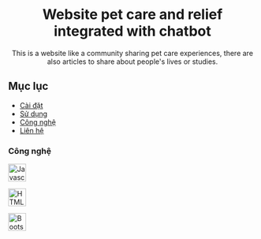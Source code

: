 <h1 align="center">Website pet care and relief integrated with chatbot</h1>

<!-- Mô tả ngắn -->
<p align="center">
  This is a website like a community sharing pet care experiences, there are also articles to share about people's lives or studies.
</p>

<!-- Mục lục -->
## Mục lục
- [Cài đặt](#cài-đặt)
- [Sử dụng](#sử-dụng)
- [Công nghệ](#công-nghệ)
- [Liên hệ](#liên-hệ)

### Công nghệ

<p align="left">
<a href="https://developer.mozilla.org/en-US/docs/Web/JavaScript" target="_blank" rel="noreferrer"><img src="https://raw.githubusercontent.com/danielcranney/readme-generator/main/public/icons/skills/javascript-colored.svg" width="36" height="36" alt="Javascript" /></a>
  
<a href="https://developer.mozilla.org/en-US/docs/Glossary/HTML5" target="_blank" rel="noreferrer"><img src="https://raw.githubusercontent.com/danielcranney/readme-generator/main/public/icons/skills/html5-colored.svg" width="36" height="36" alt="HTML5" /></a>

<a href="https://getbootstrap.com/" target="_blank" rel="noreferrer"><img src="https://raw.githubusercontent.com/danielcranney/readme-generator/main/public/icons/skills/bootstrap-colored.svg" width="36" height="36" alt="Bootstrap" /></a>
  

</p>
